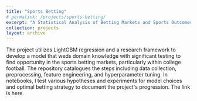 ```yaml
---
title: "Sports Betting"
# permalink: /projects/sports-betting/
excerpt: "A Statistical Analysis of Betting Markets and Sports Outcomes<br/><img src='/images/500x300.png'>"
collection: projects
layout: archive
---
```


The project utilizes LightGBM regression and a research framework to develop a model that weds domain knowledge with significant testing to find opportunity in the sports betting markets, particularly within college football. The repository catalogues the steps including data collection, preprocessing, feature engineering, and hyperparameter tuning. In notebooks, I test various hypotheses and experiments for model choices and optimal betting strategy to document the project's progression. The link is here.